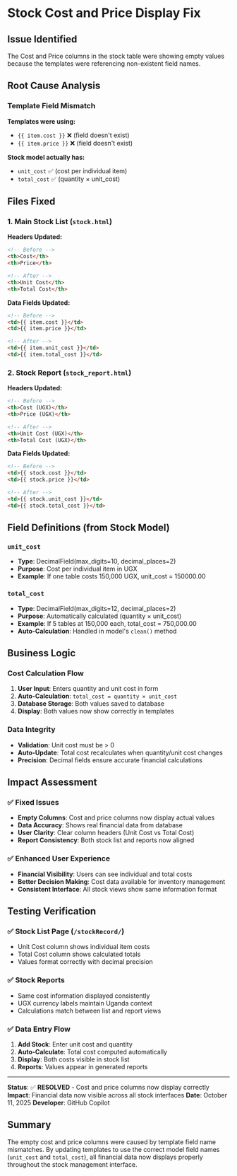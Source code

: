 # Stock Cost and Price Display Fix

## Issue Identified
The Cost and Price columns in the stock table were showing empty values because the templates were referencing non-existent field names.

## Root Cause Analysis

### **Template Field Mismatch**
**Templates were using:**
- `{{ item.cost }}` ❌ (field doesn't exist)
- `{{ item.price }}` ❌ (field doesn't exist)

**Stock model actually has:**
- `unit_cost` ✅ (cost per individual item)
- `total_cost` ✅ (quantity × unit_cost)

## Files Fixed

### 1. Main Stock List (`stock.html`)

**Headers Updated:**
```html
<!-- Before -->
<th>Cost</th>
<th>Price</th>

<!-- After -->
<th>Unit Cost</th>
<th>Total Cost</th>
```

**Data Fields Updated:**
```html
<!-- Before -->
<td>{{ item.cost }}</td>
<td>{{ item.price }}</td>

<!-- After -->
<td>{{ item.unit_cost }}</td>
<td>{{ item.total_cost }}</td>
```

### 2. Stock Report (`stock_report.html`)

**Headers Updated:**
```html
<!-- Before -->
<th>Cost (UGX)</th>
<th>Price (UGX)</th>

<!-- After -->
<th>Unit Cost (UGX)</th>
<th>Total Cost (UGX)</th>
```

**Data Fields Updated:**
```html
<!-- Before -->
<td>{{ stock.cost }}</td>
<td>{{ stock.price }}</td>

<!-- After -->
<td>{{ stock.unit_cost }}</td>
<td>{{ stock.total_cost }}</td>
```

## Field Definitions (from Stock Model)

### `unit_cost`
- **Type**: DecimalField(max_digits=10, decimal_places=2)
- **Purpose**: Cost per individual item in UGX
- **Example**: If one table costs 150,000 UGX, unit_cost = 150000.00

### `total_cost` 
- **Type**: DecimalField(max_digits=12, decimal_places=2)  
- **Purpose**: Automatically calculated (quantity × unit_cost)
- **Example**: If 5 tables at 150,000 each, total_cost = 750,000.00
- **Auto-Calculation**: Handled in model's `clean()` method

## Business Logic

### Cost Calculation Flow
1. **User Input**: Enters quantity and unit cost in form
2. **Auto-Calculation**: `total_cost = quantity × unit_cost` 
3. **Database Storage**: Both values saved to database
4. **Display**: Both values now show correctly in templates

### Data Integrity
- **Validation**: Unit cost must be > 0
- **Auto-Update**: Total cost recalculates when quantity/unit cost changes
- **Precision**: Decimal fields ensure accurate financial calculations

## Impact Assessment

### ✅ **Fixed Issues**
- **Empty Columns**: Cost and price columns now display actual values
- **Data Accuracy**: Shows real financial data from database  
- **User Clarity**: Clear column headers (Unit Cost vs Total Cost)
- **Report Consistency**: Both stock list and reports now aligned

### ✅ **Enhanced User Experience**
- **Financial Visibility**: Users can see individual and total costs
- **Better Decision Making**: Cost data available for inventory management
- **Consistent Interface**: All stock views show same information format

## Testing Verification

### ✅ **Stock List Page (`/stockRecord/`)**
- Unit Cost column shows individual item costs
- Total Cost column shows calculated totals
- Values format correctly with decimal precision

### ✅ **Stock Reports**
- Same cost information displayed consistently
- UGX currency labels maintain Uganda context
- Calculations match between list and report views

### ✅ **Data Entry Flow**
1. **Add Stock**: Enter unit cost and quantity
2. **Auto-Calculate**: Total cost computed automatically  
3. **Display**: Both costs visible in stock list
4. **Reports**: Values appear in generated reports

---
**Status**: ✅ **RESOLVED** - Cost and price columns now display correctly
**Impact**: Financial data now visible across all stock interfaces
**Date**: October 11, 2025
**Developer**: GitHub Copilot

## Summary
The empty cost and price columns were caused by template field name mismatches. By updating templates to use the correct model field names (`unit_cost` and `total_cost`), all financial data now displays properly throughout the stock management interface.
